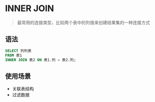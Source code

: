 # INNER JOIN

>最常用的连接类型，比较两个表中的列值来创建结果集的一种连接方式

## 语法

```sql
SELECT 列列表
FROM 表1
INNER JOIN 表2 ON 表1.列 = 表2.列;
```

## 使用场景

- 关联表结构
- 过滤数据
